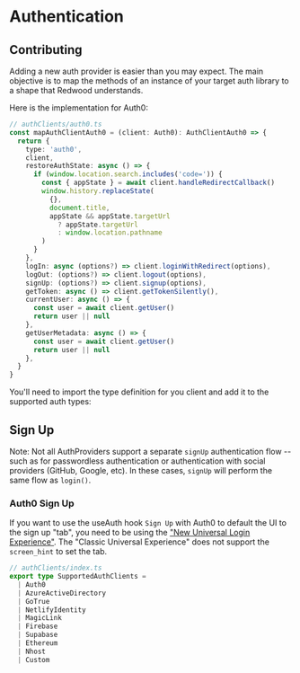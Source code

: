 # Authentication

## Contributing

Adding a new auth provider is easier than you may expect. The main objective is to map the methods of an instance of your target auth library to a shape that Redwood understands.

Here is the implementation for Auth0:

```ts
// authClients/auth0.ts
const mapAuthClientAuth0 = (client: Auth0): AuthClientAuth0 => {
  return {
    type: 'auth0',
    client,
    restoreAuthState: async () => {
      if (window.location.search.includes('code=')) {
        const { appState } = await client.handleRedirectCallback()
        window.history.replaceState(
          {},
          document.title,
          appState && appState.targetUrl
            ? appState.targetUrl
            : window.location.pathname
        )
      }
    },
    logIn: async (options?) => client.loginWithRedirect(options),
    logOut: (options?) => client.logout(options),
    signUp: (options?) => client.signup(options),
    getToken: async () => client.getTokenSilently(),
    currentUser: async () => {
      const user = await client.getUser()
      return user || null
    },
    getUserMetadata: async () => {
      const user = await client.getUser()
      return user || null
    },
  }
}
```

You'll need to import the type definition for you client and add it to the supported auth types:

## Sign Up

Note: Not all AuthProviders support a separate `signUp` authentication flow -- such as for passwordless authentication or authentication with social providers (GitHub, Google, etc). In these cases, `signUp` will perform the same flow as `login()`.

### Auth0 Sign Up

If you want to use the useAuth hook `Sign Up` with Auth0 to default the UI to the sign up "tab", you need to be using the ["New Universal Login Experience"](https://auth0.com/docs/universal-login/new-experience). The "Classic Universal Experience" does not support the `screen_hint` to set the tab.

```ts
// authClients/index.ts
export type SupportedAuthClients =
  | Auth0
  | AzureActiveDirectory
  | GoTrue
  | NetlifyIdentity
  | MagicLink
  | Firebase
  | Supabase
  | Ethereum
  | Nhost
  | Custom
```
